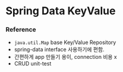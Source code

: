 # Spring Data KeyValue

### Reference
- ``java.util.Map`` base Key/Value Repository
- spring-data interface 사용하기에 편함.
- 간편하게 app 만들기 용이, connection 비용 x
- CRUD unit-test